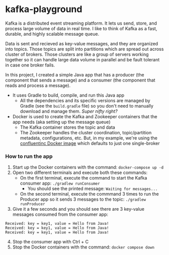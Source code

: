 # kafka-playground

Kafka is a distributed event streaming platform. It lets us send, store, and process large volume of data in real time. I like to think of Kafka as a fast, durable, and highly scalable message queue.

Data is sent and recieved as key-value messages, and they are organized into topics. Those topics are split into partitions which are spread out across cluster of brokers. Those clusters are like a group of servers working together so it can handle large data volume in parallel and be fault tolerant in case one broker fails.

In this project, I created a simple Java app that has a producer (the component that sends a message) and a consumer (the component that reads and process a message). 
  * It uses Gradle to build, compile, and run this Java app
      * All the dependencies and its specific versions are managed by Gradle (see the `build.gradle` file) so you don't need to manually download and manage them. _Super nifty right?_
  * Docker is used to create the Kafka and Zookeeper containers that the app needs (aka setting up the message queue)
      * The Kafka container stores the topic and data
      * The Zookeeper handles the cluster coordination, topic/partition metadata, configurations, etc. But, in my example, we're using the [confluentinc Docker image](https://hub.docker.com/r/confluentinc/cp-kafka) which defaults to just one single-broker

### How to run the app
1) Start up the Docker containers with the command: `docker-compose up -d`
2) Open two different terminals and execute both these commands:
    * On the first terminal, execute the command to start the Kafka consumer app: `./gradlew runConsumer`
       * You should see the printed message: `Waiting for messages...` 
    * On the second terminal, execute the commmand 3 times to run the Producer app so it sends 3 messages to the topic: `./gradlew runProducer`
3) Give it a few seconds and you should see there are 3 key-value messages consumed from the consumer app:
```
Received: key = key1, value = Hello from Java!
Received: key = key1, value = Hello from Java!
Received: key = key1, value = Hello from Java!
```
4) Stop the consumer app with Ctrl + C
5) Stop the Docker containers with the command: `docker compose down`
